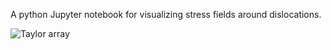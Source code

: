 A python Jupyter notebook for visualizing stress fields around dislocations. 

![Taylor array](https://www.dropbox.com/s/gtopi095cpu2s70/taylor_array.png?dl=0)
